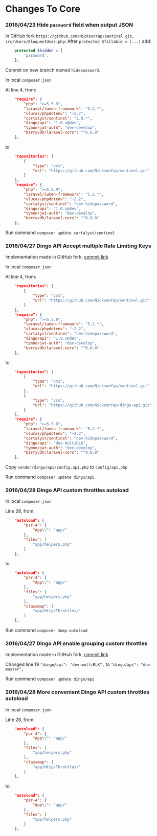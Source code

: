 # Changes To Core

### 2016/04/23 Hide `password` field when output JSON


In GitHub fork `https://github.com/NicksonYap/sentinel.git`, `src/Users/EloquentUser.php`:
After `protected $fillable = [...]` add:

```php
    protected $hidden = [
        'password',
    ];
```
Commit on new branch named `hidepassword`.

In local `composer.json`

At line 4, from:

```json
    "require": {
        "php": ">=5.5.9",
        "laravel/lumen-framework": "5.2.*",
        "vlucas/phpdotenv": "~2.2",
        "cartalyst/sentinel": "2.0.*",
        "dingo/api": "1.0.x@dev",
        "tymon/jwt-auth": "dev-develop",
        "barryvdh/laravel-cors": "^0.8.0"
    },
```
to

```json
    "repositories": [
        {
            "type": "vcs",
            "url": "https://github.com/NicksonYap/sentinel.git"
        }
    ],
    "require": {
        "php": ">=5.5.9",
        "laravel/lumen-framework": "5.2.*",
        "vlucas/phpdotenv": "~2.2",
        "cartalyst/sentinel": "dev-hidepassword",
        "dingo/api": "1.0.x@dev",
        "tymon/jwt-auth": "dev-develop",
        "barryvdh/laravel-cors": "^0.8.0"
    },
```
Run command `composer update cartalyst/sentinel`

### 2016/04/27 Dingo API Accept multiple Rate Limiting Keys

Implementation made in GitHub fork, [commit link](https://github.com/NicksonYap/dingo-api/commit/e6db8797603908fc3d3e4e240812b0923a3a41a0)

In local `composer.json`

At line 4, from:

```json
    "repositories": [
        {
            "type": "vcs",
            "url": "https://github.com/NicksonYap/sentinel.git"
        }
    ],
    "require": {
        "php": ">=5.5.9",
        "laravel/lumen-framework": "5.2.*",
        "vlucas/phpdotenv": "~2.2",
        "cartalyst/sentinel": "dev-hidepassword",
        "dingo/api": "1.0.x@dev",
        "tymon/jwt-auth": "dev-develop",
        "barryvdh/laravel-cors": "^0.8.0"
    },
```
to

```json
    "repositories": [
        {
            "type": "vcs",
            "url": "https://github.com/NicksonYap/sentinel.git"
        },
        {
            "type": "vcs",
            "url": "https://github.com/NicksonYap/dingo-api.git"
        }
    ],
    "require": {
        "php": ">=5.5.9",
        "laravel/lumen-framework": "5.2.*",
        "vlucas/phpdotenv": "~2.2",
        "cartalyst/sentinel": "dev-hidepassword",
        "dingo/api": "dev-multiRLK",
        "tymon/jwt-auth": "dev-develop",
        "barryvdh/laravel-cors": "^0.8.0"
    },
```

Copy `vendor/dingo/api/config.api.php` to `config/api.php`

Run command `composer update dingo/api`

### 2016/04/28 Dingo API custom throttles autoload

In local `composer.json`

Line 28, from:

```json
    "autoload": {
        "psr-4": {
            "App\\": "app/"
        },
        "files": [
            "app/helpers.php"
        ]
    },
```
to

```json
    "autoload": {
        "psr-4": {
            "App\\": "app/"
        },
        "files": [
            "app/helpers.php"
        ],
        "classmap": [
            "app/Http/Throttles/"
        ]
    },
```


Run command `composer dump-autoload`

### 2016/04/27 Dingo API enable grouping custom throttles

Implementation made in GitHub fork, [commit link](https://github.com/NicksonYap/dingo-api/commit/07b27d17fb06ce1ac0a6174bdabec25315ffcf0f)

Changed line 19 `"dingo/api": "dev-multiRLK",` to `"dingo/api": "dev-master",`

Run command `composer update dingo/api`

### 2016/04/28 More convenient Dingo API custom throttles autoload

In local `composer.json`

Line 28, from:


```json
    "autoload": {
        "psr-4": {
            "App\\": "app/"
        },
        "files": [
            "app/helpers.php"
        ],
        "classmap": [
            "app/Http/Throttles/"
        ]
    },
```
to:


```json
    "autoload": {
        "psr-4": {
            "App\\": "app/"
        },
        "files": [
            "app/helpers.php"
        ]
    },
```